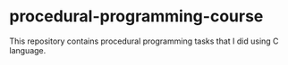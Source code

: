 # procedural-programming-course
This repository contains procedural programming tasks that I did using C language. 
